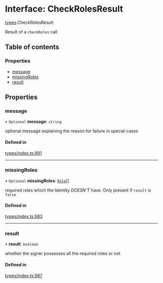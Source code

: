 # Interface: CheckRolesResult

[types](../wiki/types).CheckRolesResult

Result of a `checkRoles` call

## Table of contents

### Properties

- [message](../wiki/types.CheckRolesResult#message)
- [missingRoles](../wiki/types.CheckRolesResult#missingroles)
- [result](../wiki/types.CheckRolesResult#result)

## Properties

### message

• `Optional` **message**: `string`

optional message explaining the reason for failure in special cases

#### Defined in

[types/index.ts:991](https://github.com/PolymathNetwork/polymesh-sdk/blob/c37bc05d/src/types/index.ts#L991)

___

### missingRoles

• `Optional` **missingRoles**: [`Role`](../wiki/types#role)[]

required roles which the Identity *DOESN'T* have. Only present if `result` is `false`

#### Defined in

[types/index.ts:983](https://github.com/PolymathNetwork/polymesh-sdk/blob/c37bc05d/src/types/index.ts#L983)

___

### result

• **result**: `boolean`

whether the signer possesses all the required roles or not

#### Defined in

[types/index.ts:987](https://github.com/PolymathNetwork/polymesh-sdk/blob/c37bc05d/src/types/index.ts#L987)
